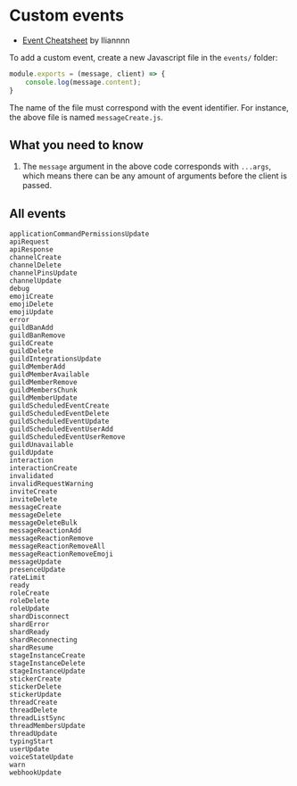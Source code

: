 # Custom events

- [Event Cheatsheet](https://gist.github.com/Iliannnn/f4985563833e2538b1b96a8cb89d72bb) by Iliannnn

To add a custom event, create a new Javascript file in the `events/` folder:
```js
module.exports = (message, client) => {
    console.log(message.content);
}
```
The name of the file must correspond with the event identifier. For instance, the above file is named `messageCreate.js`.

## What you need to know
1. The `message` argument in the above code corresponds with `...args`, which means there can be any amount of arguments before the client is passed.

## All events
```
applicationCommandPermissionsUpdate
apiRequest
apiResponse
channelCreate
channelDelete
channelPinsUpdate
channelUpdate
debug
emojiCreate
emojiDelete
emojiUpdate
error
guildBanAdd
guildBanRemove
guildCreate
guildDelete
guildIntegrationsUpdate
guildMemberAdd
guildMemberAvailable
guildMemberRemove
guildMembersChunk
guildMemberUpdate
guildScheduledEventCreate
guildScheduledEventDelete
guildScheduledEventUpdate
guildScheduledEventUserAdd
guildScheduledEventUserRemove
guildUnavailable
guildUpdate
interaction
interactionCreate
invalidated
invalidRequestWarning
inviteCreate
inviteDelete
messageCreate
messageDelete
messageDeleteBulk
messageReactionAdd
messageReactionRemove
messageReactionRemoveAll
messageReactionRemoveEmoji
messageUpdate
presenceUpdate
rateLimit
ready
roleCreate
roleDelete
roleUpdate
shardDisconnect
shardError
shardReady
shardReconnecting
shardResume
stageInstanceCreate
stageInstanceDelete
stageInstanceUpdate
stickerCreate
stickerDelete
stickerUpdate
threadCreate
threadDelete
threadListSync
threadMembersUpdate
threadUpdate
typingStart
userUpdate
voiceStateUpdate
warn
webhookUpdate
```